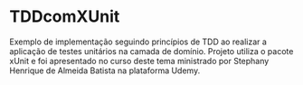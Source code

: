 # TDDcomXUnit
Exemplo de implementação seguindo princípios de TDD ao realizar a aplicação de testes unitários na camada de domínio. Projeto utiliza o pacote xUnit e foi apresentado no curso deste tema ministrado por Stephany Henrique de Almeida Batista na plataforma Udemy.
